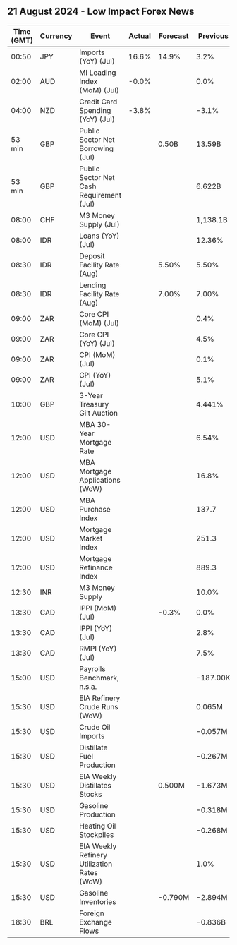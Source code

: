 ## 21 August 2024 - Low Impact Forex News

| Time (GMT) | Currency | Event | Actual | Forecast | Previous |
|------|----------|-------|--------|----------|----------|
| 00:50 | JPY | Imports (YoY) (Jul) | 16.6% | 14.9% | 3.2% |
| 02:00 | AUD | MI Leading Index (MoM) (Jul) | -0.0% |  | 0.0% |
| 04:00 | NZD | Credit Card Spending (YoY) (Jul) | -3.8% |  | -3.1% |
| 53 min | GBP | Public Sector Net Borrowing (Jul) |  | 0.50B | 13.59B |
| 53 min | GBP | Public Sector Net Cash Requirement (Jul) |  |  | 6.622B |
| 08:00 | CHF | M3 Money Supply (Jul) |  |  | 1,138.1B |
| 08:00 | IDR | Loans (YoY) (Jul) |  |  | 12.36% |
| 08:30 | IDR | Deposit Facility Rate (Aug) |  | 5.50% | 5.50% |
| 08:30 | IDR | Lending Facility Rate (Aug) |  | 7.00% | 7.00% |
| 09:00 | ZAR | Core CPI (MoM) (Jul) |  |  | 0.4% |
| 09:00 | ZAR | Core CPI (YoY) (Jul) |  |  | 4.5% |
| 09:00 | ZAR | CPI (MoM) (Jul) |  |  | 0.1% |
| 09:00 | ZAR | CPI (YoY) (Jul) |  |  | 5.1% |
| 10:00 | GBP | 3-Year Treasury Gilt Auction |  |  | 4.441% |
| 12:00 | USD | MBA 30-Year Mortgage Rate |  |  | 6.54% |
| 12:00 | USD | MBA Mortgage Applications (WoW) |  |  | 16.8% |
| 12:00 | USD | MBA Purchase Index |  |  | 137.7 |
| 12:00 | USD | Mortgage Market Index |  |  | 251.3 |
| 12:00 | USD | Mortgage Refinance Index |  |  | 889.3 |
| 12:30 | INR | M3 Money Supply |  |  | 10.0% |
| 13:30 | CAD | IPPI (MoM) (Jul) |  | -0.3% | 0.0% |
| 13:30 | CAD | IPPI (YoY) (Jul) |  |  | 2.8% |
| 13:30 | CAD | RMPI (YoY) (Jul) |  |  | 7.5% |
| 15:00 | USD | Payrolls Benchmark, n.s.a. |  |  | -187.00K |
| 15:30 | USD | EIA Refinery Crude Runs (WoW) |  |  | 0.065M |
| 15:30 | USD | Crude Oil Imports |  |  | -0.057M |
| 15:30 | USD | Distillate Fuel Production |  |  | -0.267M |
| 15:30 | USD | EIA Weekly Distillates Stocks |  | 0.500M | -1.673M |
| 15:30 | USD | Gasoline Production |  |  | -0.318M |
| 15:30 | USD | Heating Oil Stockpiles |  |  | -0.268M |
| 15:30 | USD | EIA Weekly Refinery Utilization Rates (WoW) |  |  | 1.0% |
| 15:30 | USD | Gasoline Inventories |  | -0.790M | -2.894M |
| 18:30 | BRL | Foreign Exchange Flows |  |  | -0.836B |
